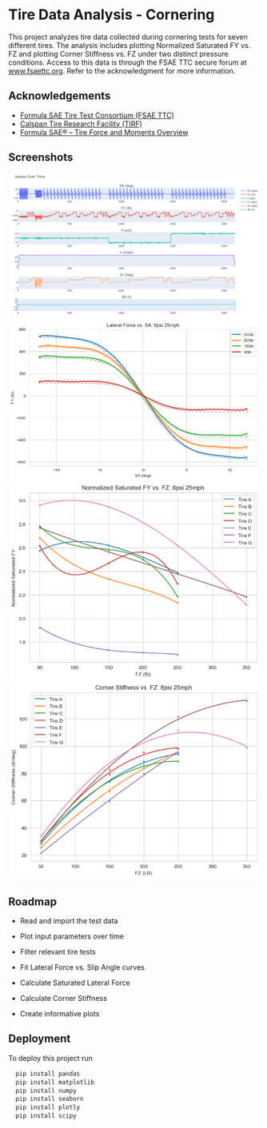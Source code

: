 
# Tire Data Analysis - Cornering

This project analyzes tire data collected during cornering tests for seven different tires. The analysis includes plotting Normalized Saturated FY vs. FZ and plotting Corner Stiffness vs. FZ under two distinct pressure conditions.
Access to this data is through the FSAE TTC secure forum at www.fsaettc.org. Refer to the acknowledgment for more information.


## Acknowledgements

 - [Formula SAE Tire Test Consortium (FSAE TTC)](http://www.millikenresearch.com/fsaettc.html)
 - [Calspan Tire Research Facility (TIRF)](https://calspan.com/)
 - [Formula SAE® – Tire Force and Moments Overview](https://www.youtube.com/watch?v=2tIr8pgo4ds)


## Screenshots

![](image/Input%20Parameters%20Over%20Time.png)
![](image/FY%20vs.%20SA.png)
![](image/Normalized%20Saturated%20FY%20vs.%20FZ.png)
![](image/Corner%20Stiffness%20vs.%20FZ.png)


## Roadmap

- Read and import the test data

- Plot input parameters over time

- Filter relevant tire tests

- Fit Lateral Force vs. Slip Angle curves

- Calculate Saturated Lateral Force

- Calculate Corner Stiffness

- Create informative plots


## Deployment

To deploy this project run

```bash
  pip install pandas
  pip install matplotlib
  pip install numpy
  pip install seaborn
  pip install plotly
  pip install scipy
```
